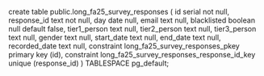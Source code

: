 create table public.long_fa25_survey_responses (
  id serial not null,
  response_id text not null,
  day date null,
  email text null,
  blacklisted boolean null default false,
  tier1_person text null,
  tier2_person text null,
  tier3_person text null,
  gender text null,
  start_date text null,
  end_date text null,
  recorded_date text null,
  constraint long_fa25_survey_responses_pkey primary key (id),
  constraint long_fa25_survey_responses_response_id_key unique (response_id)
) TABLESPACE pg_default;